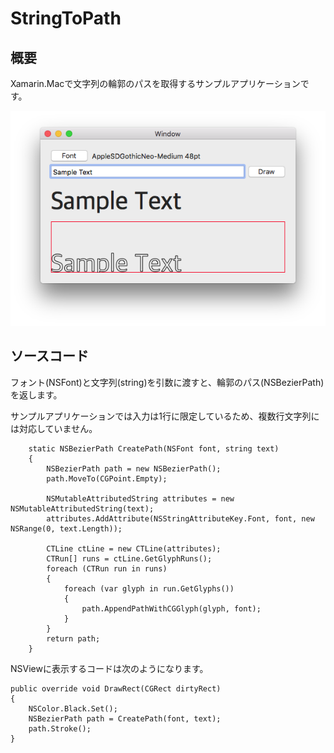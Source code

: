 # StringToPath

## 概要

Xamarin.Macで文字列の輪郭のパスを取得するサンプルアプリケーションです。

![](screen.png)

## ソースコード

フォント(NSFont)と文字列(string)を引数に渡すと、輪郭のパス(NSBezierPath)を返します。

サンプルアプリケーションでは入力は1行に限定しているため、複数行文字列には対応していません。

        static NSBezierPath CreatePath(NSFont font, string text)
        {
            NSBezierPath path = new NSBezierPath();
            path.MoveTo(CGPoint.Empty);

            NSMutableAttributedString attributes = new NSMutableAttributedString(text);
            attributes.AddAttribute(NSStringAttributeKey.Font, font, new NSRange(0, text.Length));

            CTLine ctLine = new CTLine(attributes);
            CTRun[] runs = ctLine.GetGlyphRuns();
            foreach (CTRun run in runs)
            {
                foreach (var glyph in run.GetGlyphs())
                {
                    path.AppendPathWithCGGlyph(glyph, font);
                }
            }
            return path;
        }

NSViewに表示するコードは次のようになります。

    public override void DrawRect(CGRect dirtyRect)
    {
        NSColor.Black.Set();
        NSBezierPath path = CreatePath(font, text);
        path.Stroke();
    }
